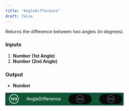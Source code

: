 ```yaml
---
title: "AngleDifference"
draft: false
---
```

Returns the difference between two angles (in degrees).
### Inputs
1. **Number**
    **(1st Angle)**
2. **Number**
    **(2nd Angle)**
### Output
-   **Number**

![AngleDifference](https://raw.githubusercontent.com/battlefield-portal-community/Image-CDN/main/portal_blocks/AngleDifference.png)